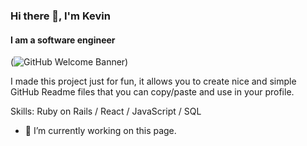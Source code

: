 ### Hi there 👋, I'm Kevin
#### I am a software engineer
(![GitHub Welcome Banner](https://user-images.githubusercontent.com/29030980/147273116-ee68dc66-6c16-4574-91ed-45de3cb1a95d.png))

I made this project just for fun, it allows you to create nice and simple GitHub Readme files that you can copy/paste and use in your profile.

Skills: Ruby on Rails / React / JavaScript / SQL

- 🔭 I’m currently working on this page. 


